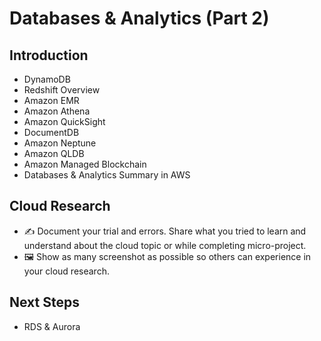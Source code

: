 # Databases & Analytics (Part 2)

## Introduction


- DynamoDB
- Redshift Overview
- Amazon EMR
- Amazon Athena
- Amazon QuickSight
- DocumentDB
- Amazon Neptune 
- Amazon QLDB
- Amazon Managed Blockchain
- Databases & Analytics Summary in AWS

## Cloud Research

- ✍️ Document your trial and errors. Share what you tried to learn and understand about the cloud topic or while completing micro-project.
- 🖼️ Show as many screenshot as possible so others can experience in your cloud research.


## Next Steps

- RDS & Aurora

